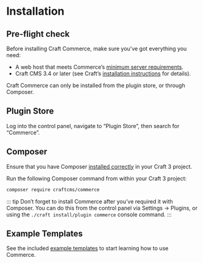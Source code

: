# Installation

## Pre-flight check

Before installing Craft Commerce, make sure you’ve got everything you need:

- A web host that meets Commerce’s [minimum server requirements](requirements.md).
- Craft CMS 3.4 or later (see Craft’s [installation instructions](https://docs.craftcms.com/v3/installation.html) for details).

Craft Commerce can only be installed from the plugin store, or through Composer.

## Plugin Store

Log into the control panel, navigate to “Plugin Store”, then search for “Commerce”.

## Composer

Ensure that you have Composer [installed correctly](https://docs.craftcms.com/v3/installation.html#downloading-with-composer) in your Craft 3 project.

Run the following Composer command from within your Craft 3 project:

```bash
composer require craftcms/commerce
```

::: tip
Don’t forget to install Commerce after you’ve required it with Composer. You can do this from the control panel via Settings → Plugins, or using the `./craft install/plugin commerce` console command.
:::

## Example Templates

See the included [example templates](example-templates.md) to start learning how to use Commerce.
